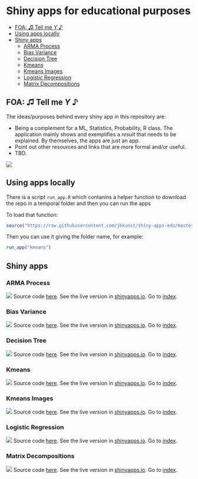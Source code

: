 Shiny apps for educational purposes
================

-   <a href="#foa--tell-me-y-" id="toc-foa--tell-me-y-">FOA: ♫ Tell me
    <em>Y</em> ♪</a>
-   <a href="#using-apps-locally" id="toc-using-apps-locally">Using apps
    locally</a>
-   <a href="#shiny-apps" id="toc-shiny-apps">Shiny apps</a>
    -   <a href="#arma-process" id="toc-arma-process">ARMA Process</a>
    -   <a href="#bias-variance" id="toc-bias-variance">Bias Variance</a>
    -   <a href="#decision-tree" id="toc-decision-tree">Decision Tree</a>
    -   <a href="#kmeans" id="toc-kmeans">Kmeans</a>
    -   <a href="#kmeans-images" id="toc-kmeans-images">Kmeans Images</a>
    -   <a href="#logistic-regression" id="toc-logistic-regression">Logistic
        Regression</a>
    -   <a href="#matrix-decompositions" id="toc-matrix-decompositions">Matrix
        Decompositions</a>

## FOA: ♫ Tell me *Y* ♪

The ideas/purposes behind every shiny app in this repository are:

-   Being a complement for a ML, Statistics, Probability, R class. The
    application mainly shows and exemplifies a *result* that needs to be
    explained. By themselves, the apps are just an app.
-   Point out other resources and links that are more formal and/or
    useful.
-   TBD.

![](screenshots.gif)

## Using apps locally

There is a script `run_app.R` which contanins a helper function to
download the repo in a temporal folder and then you can run the apps

To load that function:

``` r
source("https://raw.githubusercontent.com/jbkunst/shiny-apps-edu/master/run_app.R")
```

Then you can use it giving the folder name, for example:

``` r
run_app("kmeans")
```

## Shiny apps

### ARMA Process

![](arma-process/screenshot.png) Source code [here](/arma-process). See
the live version in
[shinyapps.io](https://jbkunst.shinyapps.io/%7B%20app%20%7D). Go to
[index](#shiny-apps-for-educational-purposes).

### Bias Variance

![](bias-variance/screenshot.png) Source code [here](/bias-variance).
See the live version in
[shinyapps.io](https://jbkunst.shinyapps.io/%7B%20app%20%7D). Go to
[index](#shiny-apps-for-educational-purposes).

### Decision Tree

![](decision-tree/screenshot.png) Source code [here](/decision-tree).
See the live version in
[shinyapps.io](https://jbkunst.shinyapps.io/%7B%20app%20%7D). Go to
[index](#shiny-apps-for-educational-purposes).

### Kmeans

![](kmeans/screenshot.png) Source code [here](/kmeans). See the live
version in [shinyapps.io](https://jbkunst.shinyapps.io/%7B%20app%20%7D).
Go to [index](#shiny-apps-for-educational-purposes).

### Kmeans Images

![](kmeans-images/screenshot.png) Source code [here](/kmeans-images).
See the live version in
[shinyapps.io](https://jbkunst.shinyapps.io/%7B%20app%20%7D). Go to
[index](#shiny-apps-for-educational-purposes).

### Logistic Regression

![](logistic-regression/screenshot.png) Source code
[here](/logistic-regression). See the live version in
[shinyapps.io](https://jbkunst.shinyapps.io/%7B%20app%20%7D). Go to
[index](#shiny-apps-for-educational-purposes).

### Matrix Decompositions

![](matrix-decompositions/screenshot.png) Source code
[here](/matrix-decompositions). See the live version in
[shinyapps.io](https://jbkunst.shinyapps.io/%7B%20app%20%7D). Go to
[index](#shiny-apps-for-educational-purposes).
